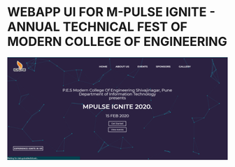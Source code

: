 # WEBAPP UI FOR M-PULSE IGNITE - ANNUAL TECHNICAL FEST OF MODERN COLLEGE OF ENGINEERING
![Alt Text](https://raw.githubusercontent.com/shubs997/mpulse-ignite/master/PROJECT_GIF.gif)


